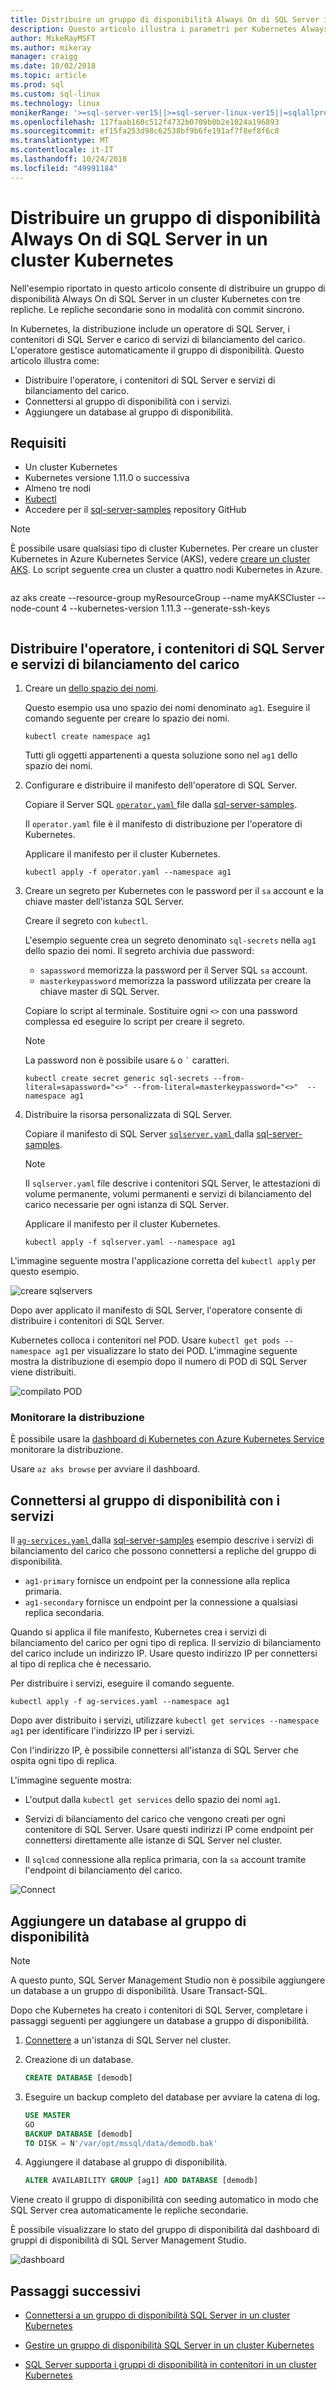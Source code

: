 ```yaml
---
title: Distribuire un gruppo di disponibilità Always On di SQL Server in un cluster Kubernetes
description: Questo articolo illustra i parametri per Kubernetes Always On di SQL Server requisiti di disponibilità gruppo operatore globali
author: MikeRayMSFT
ms.author: mikeray
manager: craigg
ms.date: 10/02/2018
ms.topic: article
ms.prod: sql
ms.custom: sql-linux
ms.technology: linux
monikerRange: '>=sql-server-ver15||>=sql-server-linux-ver15||=sqlallproducts-allversions'
ms.openlocfilehash: 117faab160c512f4732b0709b0b2e1024a196893
ms.sourcegitcommit: ef15fa253d98c62538bf9b6fe191af7f8ef8f6c8
ms.translationtype: MT
ms.contentlocale: it-IT
ms.lasthandoff: 10/24/2018
ms.locfileid: "49991184"
---
```

# <a name="deploy-a-sql-server-always-on-availability-group-on-a-kubernetes-cluster"></a>Distribuire un gruppo di disponibilità Always On di SQL Server in un cluster Kubernetes

Nell'esempio riportato in questo articolo consente di distribuire un gruppo di disponibilità Always On di SQL Server in un cluster Kubernetes con tre repliche. Le repliche secondarie sono in modalità con commit sincrono.

In Kubernetes, la distribuzione include un operatore di SQL Server, i contenitori di SQL Server e carico di servizi di bilanciamento del carico. L'operatore gestisce automaticamente il gruppo di disponibilità. Questo articolo illustra come:

- Distribuire l'operatore, i contenitori di SQL Server e servizi di bilanciamento del carico.
- Connettersi al gruppo di disponibilità con i servizi.
- Aggiungere un database al gruppo di disponibilità.

## <a name="requirements"></a>Requisiti

- Un cluster Kubernetes
- Kubernetes versione 1.11.0 o successiva
- Almeno tre nodi
- [Kubectl](http://kubernetes.io/docs/tasks/tools/install-kubectl/)
- Accedere per il [sql-server-samples](https://github.com/Microsoft/sql-server-samples/tree/master/samples/features/high%20availability/Kubernetes/sample-manifest-files) repository GitHub

>[!NOTE]
>È possibile usare qualsiasi tipo di cluster Kubernetes. Per creare un cluster Kubernetes in Azure Kubernetes Service (AKS), vedere [creare un cluster AKS](http://docs.microsoft.com/azure/aks/create-cluster).
> Lo script seguente crea un cluster a quattro nodi Kubernetes in Azure.
>```azure-cli
az aks create --resource-group myResourceGroup --name myAKSCluster --node-count 4 --kubernetes-version 1.11.3 --generate-ssh-keys
>```

## <a name="deploy-the-operator-sql-server-containers-and-load-balancing-services"></a>Distribuire l'operatore, i contenitori di SQL Server e servizi di bilanciamento del carico

1. Creare un [dello spazio dei nomi](https://kubernetes.io/docs/concepts/overview/working-with-objects/namespaces/).

      Questo esempio usa uno spazio dei nomi denominato `ag1`. Eseguire il comando seguente per creare lo spazio dei nomi.
    
      ```azurecli
      kubectl create namespace ag1
      ```
    
      Tutti gli oggetti appartenenti a questa soluzione sono nel `ag1` dello spazio dei nomi.

1. Configurare e distribuire il manifesto dell'operatore di SQL Server.

      Copiare il Server SQL [ `operator.yaml` ](https://github.com/Microsoft/sql-server-samples/tree/master/samples/features/high%20availability/Kubernetes/sample-manifest-files/operator.yaml) file dalla [sql-server-samples](https://github.com/Microsoft/sql-server-samples/tree/master/samples/features/high%20availability/Kubernetes/sample-manifest-files).
    
      Il `operator.yaml` file è il manifesto di distribuzione per l'operatore di Kubernetes.
    
      Applicare il manifesto per il cluster Kubernetes.
    
      ```azurecli
      kubectl apply -f operator.yaml --namespace ag1
      ```
    
1. Creare un segreto per Kubernetes con le password per il `sa` account e la chiave master dell'istanza SQL Server.

      Creare il segreto con `kubectl`.
      
      L'esempio seguente crea un segreto denominato `sql-secrets` nella `ag1` dello spazio dei nomi. Il segreto archivia due password:
      
      - `sapassword` memorizza la password per il Server SQL `sa` account.
      - `masterkeypassword` memorizza la password utilizzata per creare la chiave master di SQL Server. 
    
   Copiare lo script al terminale. Sostituire ogni `<>` con una password complessa ed eseguire lo script per creare il segreto.
    
   >[!NOTE]
   >La password non è possibile usare `&` o `` ` `` caratteri.
    
   ```azurecli
   kubectl create secret generic sql-secrets --from-literal=sapassword="<>" --from-literal=masterkeypassword="<>"  --namespace ag1
   ```

1. Distribuire la risorsa personalizzata di SQL Server.

      Copiare il manifesto di SQL Server [ `sqlserver.yaml` ](https://github.com/Microsoft/sql-server-samples/tree/master/samples/features/high%20availability/Kubernetes/sample-manifest-files/sqlserver.yaml) dalla [sql-server-samples](https://github.com/Microsoft/sql-server-samples/tree/master/samples/features/high%20availability/Kubernetes/sample-manifest-files).
    
      >[!NOTE]
      >Il `sqlserver.yaml` file descrive i contenitori SQL Server, le attestazioni di volume permanente, volumi permanenti e servizi di bilanciamento del carico necessarie per ogni istanza di SQL Server.
    
      Applicare il manifesto per il cluster Kubernetes.
    
      ```azurecli
      kubectl apply -f sqlserver.yaml --namespace ag1
      ```
      
L'immagine seguente mostra l'applicazione corretta del `kubectl apply` per questo esempio.

![creare sqlservers](./media/sql-server-linux-kubernetes-deploy/create-sqlservers.png)

Dopo aver applicato il manifesto di SQL Server, l'operatore consente di distribuire i contenitori di SQL Server.

Kubernetes colloca i contenitori nel POD. Usare `kubectl get pods --namespace ag1` per visualizzare lo stato dei POD. L'immagine seguente mostra la distribuzione di esempio dopo il numero di POD di SQL Server viene distribuiti. 

![compilato POD](./media/sql-server-linux-kubernetes-deploy/builtpods.png)

### <a name="monitor-the-deployment"></a>Monitorare la distribuzione

È possibile usare la [dashboard di Kubernetes con Azure Kubernetes Service](https://docs.microsoft.com/azure/aks/kubernetes-dashboard) monitorare la distribuzione.

Usare `az aks browse` per avviare il dashboard. 

## <a name="connect-to-the-availability-group-with-the-services"></a>Connettersi al gruppo di disponibilità con i servizi

Il [ `ag-services.yaml` ](https://github.com/Microsoft/sql-server-samples/tree/master/samples/features/high%20availability/Kubernetes/sample-manifest-files/ag-services.yaml) dalla [sql-server-samples](https://github.com/Microsoft/sql-server-samples/tree/master/samples/features/high%20availability/Kubernetes/sample-manifest-files) esempio descrive i servizi di bilanciamento del carico che possono connettersi a repliche del gruppo di disponibilità. 

- `ag1-primary` fornisce un endpoint per la connessione alla replica primaria.
- `ag1-secondary` fornisce un endpoint per la connessione a qualsiasi replica secondaria.

Quando si applica il file manifesto, Kubernetes crea i servizi di bilanciamento del carico per ogni tipo di replica. Il servizio di bilanciamento del carico include un indirizzo IP. Usare questo indirizzo IP per connettersi al tipo di replica che è necessario.

Per distribuire i servizi, eseguire il comando seguente.

```azurecli
kubectl apply -f ag-services.yaml --namespace ag1
```

Dopo aver distribuito i servizi, utilizzare `kubectl get services --namespace ag1` per identificare l'indirizzo IP per i servizi.

Con l'indirizzo IP, è possibile connettersi all'istanza di SQL Server che ospita ogni tipo di replica.

L'immagine seguente mostra:

- L'output dalla `kubectl get services` dello spazio dei nomi `ag1`.

- Servizi di bilanciamento del carico che vengono creati per ogni contenitore di SQL Server. Usare questi indirizzi IP come endpoint per connettersi direttamente alle istanze di SQL Server nel cluster.

- Il `sqlcmd` connessione alla replica primaria, con la `sa` account tramite l'endpoint di bilanciamento del carico.

![Connect](./media/sql-server-linux-kubernetes-deploy/connect.png)

## <a name="add-a-database-to-the-availability-group"></a>Aggiungere un database al gruppo di disponibilità

>[!NOTE]
>A questo punto, SQL Server Management Studio non è possibile aggiungere un database a un gruppo di disponibilità. Usare Transact-SQL.

Dopo che Kubernetes ha creato i contenitori di SQL Server, completare i passaggi seguenti per aggiungere un database a gruppo di disponibilità.

1. [Connettere](sql-server-linux-kubernetes-connect.md) a un'istanza di SQL Server nel cluster.

1. Creazione di un database.

      ```sql
      CREATE DATABASE [demodb]
      ```

1. Eseguire un backup completo del database per avviare la catena di log.

      ```sql
      USE MASTER
      GO
      BACKUP DATABASE [demodb] 
      TO DISK = N'/var/opt/mssql/data/demodb.bak'
      ```

1. Aggiungere il database al gruppo di disponibilità.

      ```sql
      ALTER AVAILABILITY GROUP [ag1] ADD DATABASE [demodb]
      ```
    
Viene creato il gruppo di disponibilità con seeding automatico in modo che SQL Server crea automaticamente le repliche secondarie.

È possibile visualizzare lo stato del gruppo di disponibilità dal dashboard di gruppi di disponibilità di SQL Server Management Studio.

![dashboard](./media/sql-server-linux-kubernetes-deploy/dashboard.png)

## <a name="next-steps"></a>Passaggi successivi

- [Connettersi a un gruppo di disponibilità SQL Server in un cluster Kubernetes](sql-server-linux-kubernetes-connect.md)

- [Gestire un gruppo di disponibilità SQL Server in un cluster Kubernetes](sql-server-linux-kubernetes-manage.md)

- [SQL Server supporta i gruppi di disponibilità in contenitori in un cluster Kubernetes](sql-server-ag-kubernetes.md)
